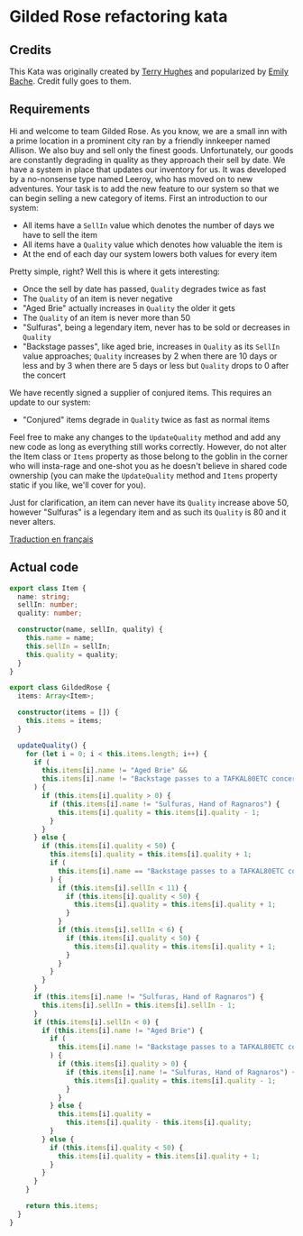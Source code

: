 # Gilded Rose refactoring kata

## Credits

This Kata was originally created by [Terry Hughes](http://twitter.com/TerryHughes) and popularized by [Emily Bache](https://github.com/emilybache/GildedRose-Refactoring-Kata). Credit fully goes to them.

## Requirements

Hi and welcome to team Gilded Rose. As you know, we are a small inn with a prime location in a
prominent city ran by a friendly innkeeper named Allison. We also buy and sell only the finest goods.
Unfortunately, our goods are constantly degrading in quality as they approach their sell by date. We
have a system in place that updates our inventory for us. It was developed by a no-nonsense type named
Leeroy, who has moved on to new adventures. Your task is to add the new feature to our system so that
we can begin selling a new category of items. First an introduction to our system:

- All items have a `SellIn` value which denotes the number of days we have to sell the item
- All items have a `Quality` value which denotes how valuable the item is
- At the end of each day our system lowers both values for every item

Pretty simple, right? Well this is where it gets interesting:

- Once the sell by date has passed, `Quality` degrades twice as fast
- The `Quality` of an item is never negative
- "Aged Brie" actually increases in `Quality` the older it gets
- The `Quality` of an item is never more than 50
- "Sulfuras", being a legendary item, never has to be sold or decreases in `Quality`
- "Backstage passes", like aged brie, increases in `Quality` as its `SellIn` value approaches;
  `Quality` increases by 2 when there are 10 days or less and by 3 when there are 5 days or less but
  `Quality` drops to 0 after the concert

We have recently signed a supplier of conjured items. This requires an update to our system:

- "Conjured" items degrade in `Quality` twice as fast as normal items

Feel free to make any changes to the `UpdateQuality` method and add any new code as long as everything
still works correctly. However, do not alter the Item class or `Items` property as those belong to the
goblin in the corner who will insta-rage and one-shot you as he doesn't believe in shared code
ownership (you can make the `UpdateQuality` method and `Items` property static if you like, we'll cover
for you).

Just for clarification, an item can never have its `Quality` increase above 50, however "Sulfuras" is a
legendary item and as such its `Quality` is 80 and it never alters.

[Traduction en français](https://github.com/emilybache/GildedRose-Refactoring-Kata/blob/master/GildedRoseRequirements_fr.md)

## Actual code

```TypeScript
export class Item {
  name: string;
  sellIn: number;
  quality: number;

  constructor(name, sellIn, quality) {
    this.name = name;
    this.sellIn = sellIn;
    this.quality = quality;
  }
}

export class GildedRose {
  items: Array<Item>;

  constructor(items = []) {
    this.items = items;
  }

  updateQuality() {
    for (let i = 0; i < this.items.length; i++) {
      if (
        this.items[i].name != "Aged Brie" &&
        this.items[i].name != "Backstage passes to a TAFKAL80ETC concert"
      ) {
        if (this.items[i].quality > 0) {
          if (this.items[i].name != "Sulfuras, Hand of Ragnaros") {
            this.items[i].quality = this.items[i].quality - 1;
          }
        }
      } else {
        if (this.items[i].quality < 50) {
          this.items[i].quality = this.items[i].quality + 1;
          if (
            this.items[i].name == "Backstage passes to a TAFKAL80ETC concert"
          ) {
            if (this.items[i].sellIn < 11) {
              if (this.items[i].quality < 50) {
                this.items[i].quality = this.items[i].quality + 1;
              }
            }
            if (this.items[i].sellIn < 6) {
              if (this.items[i].quality < 50) {
                this.items[i].quality = this.items[i].quality + 1;
              }
            }
          }
        }
      }
      if (this.items[i].name != "Sulfuras, Hand of Ragnaros") {
        this.items[i].sellIn = this.items[i].sellIn - 1;
      }
      if (this.items[i].sellIn < 0) {
        if (this.items[i].name != "Aged Brie") {
          if (
            this.items[i].name != "Backstage passes to a TAFKAL80ETC concert"
          ) {
            if (this.items[i].quality > 0) {
              if (this.items[i].name != "Sulfuras, Hand of Ragnaros") {
                this.items[i].quality = this.items[i].quality - 1;
              }
            }
          } else {
            this.items[i].quality =
              this.items[i].quality - this.items[i].quality;
          }
        } else {
          if (this.items[i].quality < 50) {
            this.items[i].quality = this.items[i].quality + 1;
          }
        }
      }
    }

    return this.items;
  }
}
```
